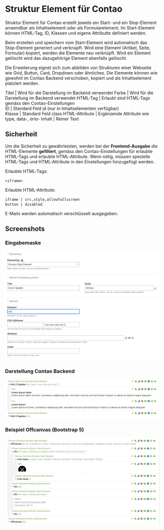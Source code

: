 # Struktur Element für Contao

Struktur Element für Contao erstellt jeweils ein Start- und ein Stop-Element anwendbar als Inhaltselement oder als Formularelement. Im Start-Element können HTML-Tag, ID, Klassen und eigene Attributte definiert werden.

Beim erstellen und speichern vom Start-Element wird automatisch das Stop-Element generiert und verknüpft. Wird eine Element (Artikel, Seite, Formular) kopiert, werden die Elemente neu verknüpft. Wird ein Element gelöscht wird das dazugehörige Element ebenfalls gelöscht.

Die Erweiterung eignet sich zum abbilden von Strukturen einer Webseite wie Grid, Button, Card, Dropdown oder ähnliches. Die Elemente können wie gewohnt im Contao Backend verschoben, kopiert und als Inhaltselement platziert werden.

Titel | Wird für die Darstellung im Backend verwendet
Farbe | Wird für die Darstellung im Backend verwendet
HTML-Tag | Erlaubt sind HTML-Tags gemäss den Contao-Einstellungen  
ID | Standard Feld id (nur in Inhaltselementen verfügbar)  
Klasse | Standard Feld class 
HTML-Attribute | Ergänzende Attribute wie type, data-*, aria-*
Inhalt | Reiner Text

## Sicherheit
Um die Sicherheit zu gewährleisten, werden bei der **Frontend-Ausgabe** die HTML-Elemente **gefiltert**, gemäss den Contao-Einstellungen für erlaubte HTML-Tags und erlaubte HTML-Attribute. Wenn nötig, müssen spezielle HTML-Tags und HTML-Attribute in den Einstellungen hinzugefügt werden.

Erlaubte HTML-Tags: 
```
<iframe>
```
Erlaubte HTML-Attribute:
```
iframe | src,style,allowfullscreen
button | disabled
```
E-Mails werden automatisch verschlüsselt ausgegeben.


## Screenshots

### Eingabemaske
![Alt text](docs/structure_start.png?raw=true "struture element start")

### Darstellung Contao Backend
![Alt text](docs/structure_start_grid.png?raw=true "struture element grid")


### Beispiel Offcanvas (Bootstrap 5)
![Alt text](docs/offcanvas.png?raw=true "offcanvas")


